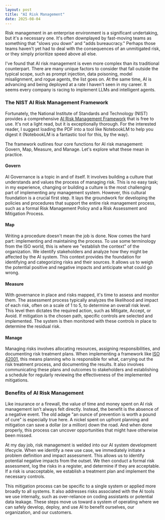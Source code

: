 ```yaml
---
layout: post
title: "AI Risk Management"
date: 2025-08-04
---
```


Risk management in an enterprise environment is a significant undertaking, but it's a necessary one. It's often downplayed by fast-moving teams as something that "slows you down" and "adds bureaucracy." Perhaps those teams haven't yet had to deal with the consequences of an unmitigated risk, or they simply prioritize speed above all else.

I've found that AI risk management is even more complex than its traditional counterpart. There are many unique factors to consider that fall outside the typical scope, such as prompt injection, data poisoning, model misalignment, and rogue agents, the list goes on. At the same time, AI is advancing and being deployed at a rate I haven't seen in my career. It seems every company is racing to implement LLMs and intelligent agents.

### The NIST AI Risk Management Framework
Fortunately, the National Institute of Standards and Technology (NIST) provides a comprehensive [AI Risk Management Framework](https://www.nist.gov/itl/ai-risk-management-framework) that is free to use. It's not a light read, but it is exceptionally thorough. For the interested reader, I suggest loading the PDF into a tool like NotebookLM to help you digest it (NotebookLM is a fantastic tool for this, by the way).

The framework outlines four core functions for AI risk management: Govern, Map, Measure, and Manage. Let's explore what these mean in practice.

#### Govern
AI Governance is a topic in and of itself. It involves building a culture that understands and values the process of managing risk. This is no easy task; in my experience, changing or building a culture is the most challenging part of implementing any management system. However, this cultural foundation is a crucial first step. It lays the groundwork for developing the policies and procedures that support the entire risk management process, such as a formal Risk Management Policy and a Risk Assessment and Mitigation Process.

#### Map
Writing a procedure doesn't mean the job is done. Now comes the hard part: implementing and maintaining the process. To use some terminology from the ISO world, this is where we "establish the context" of the organization. We identify stakeholders and analyze how they might be affected by the AI system. This context provides the foundation for identifying and categorizing risks and their sources. It allows us to weigh the potential positive and negative impacts and anticipate what could go wrong.

#### Measure
With governance in place and risks mapped, it's time to assess and monitor them. The assessment process typically analyzes the likelihood and impact of each risk, often on a scale of 1 to 5, to determine an overall risk level. This level then dictates the required action, such as Mitigate, Accept, or Avoid. If mitigation is the chosen path, specific controls are selected and implemented. The system is then monitored with these controls in place to determine the residual risk.

#### Manage
Managing risks involves allocating resources, assigning responsibilities, and documenting risk treatment plans. When implementing a framework like [ISO 42001](https://www.iso.org/standard/42001), this means planning who is responsible for what, carrying out the risk treatment process, and documenting the results. It also involves communicating these plans and outcomes to stakeholders and establishing a schedule for regularly reviewing the effectiveness of the implemented mitigations.

### Benefits of AI Risk Management
Like insurance or a firewall, the value of time and money spent on AI risk management isn't always felt directly. Instead, the benefit is the absence of a negative event. The old adage "an ounce of prevention is worth a pound of cure" is especially true here. A nickel spent on upfront planning and mitigation can save a dollar (or a million) down the road. And when done properly, this process can uncover opportunities that might have otherwise been missed.

At my day job, risk management is welded into our AI system development lifecycle. When we identify a new use case, we immediately initiate a problem definition and impact assessment. This allows us to identify potential negative impacts from the outset. We then conduct a formal risk assessment, log the risks in a register, and determine if they are acceptable. If a risk is unacceptable, we establish a treatment plan and implement the necessary controls.

This mitigation process can be specific to a single system or applied more broadly to all systems. It also addresses risks associated with the AI tools we use internally, such as over-reliance on coding assistants or potential data leakage. These steps move us toward a system of operating where we can safely develop, deploy, and use AI to benefit ourselves, our organization, and our customers.
